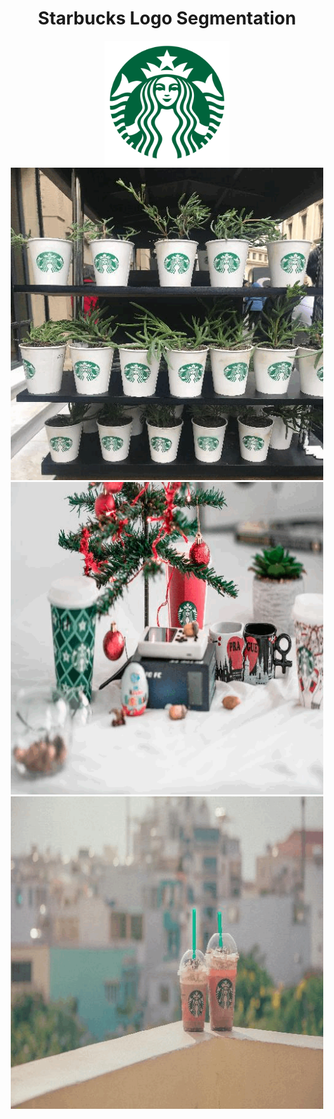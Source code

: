<h1 align="center">Starbucks Logo Segmentation</h1>

<div align="center">
    <img src="starbucks-logo.png" width="200" height="200">
</div>

<div align="center">
    <img src="output/Starbucks_logo_guido-coppa-KJ2g56_S3s8-unsplash.gif" width="500" height="500">
</div>

<div align="center">
    <img src="output/Starbucks_logo_aleksander-vlad-sI2TQQlL3Zo-unsplash.gif" width="500" height="500">
</div>

<div align="center">
    <img src="output/Starbucks_logo_pexels-min-an-1004040.gif" width="500" height="500">
</div>



